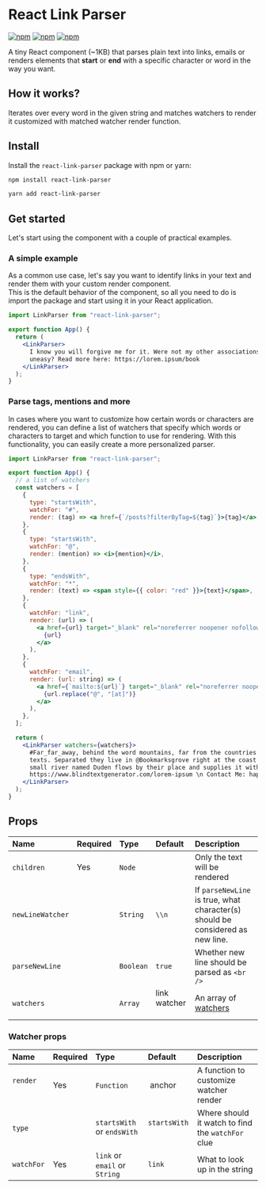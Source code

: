 # React Link Parser

[![npm](https://img.shields.io/npm/dt/react-link-parser.svg?style=flat-square)](https://www.npmjs.com/package/react-link-parser)
[![npm](https://img.shields.io/npm/v/react-link-parser.svg?style=flat-square)](https://www.npmjs.com/package/react-link-parser)
[![npm](https://img.shields.io/npm/l/react-link-parser.svg?style=flat-square)](https://github.com/danbovey/react-link-parser/blob/master/LICENSE)

A tiny React component (~1KB) that parses plain text into links, emails or renders elements that **start** or **end** with a specific character or word in the way you want.

## How it works?

Iterates over every word in the given string and matches watchers to render it customized with matched watcher render function.

## Install

Install the `react-link-parser` package with npm or yarn:

```bash
npm install react-link-parser
```

```bash
yarn add react-link-parser
```

## Get started

Let's start using the component with a couple of practical examples.

### A simple example

As a common use case, let's say you want to identify links in your text and render them with your custom render component.  
This is the default behavior of the component, so all you need to do is import the package and start using it in your React application.

```jsx
import LinkParser from "react-link-parser";

export function App() {
  return (
    <LinkParser>
      I know you will forgive me for it. Were not my other associations so chosen by Fate as to make a heart like mine
      uneasy? Read more here: https://lorem.ipsum/book
    </LinkParser>
  );
}
```

### Parse tags, mentions and more

In cases where you want to customize how certain words or characters are rendered, you can define a list of watchers that specify which words or characters to target and which function to use for rendering. With this functionality, you can easily create a more personalized parser.

```jsx
import LinkParser from "react-link-parser";

export function App() {
  // a list of watchers
  const watchers = [
    {
      type: "startsWith",
      watchFor: "#",
      render: (tag) => <a href={`/posts?filterByTag=${tag}`}>{tag}</a>,
    },
    {
      type: "startsWith",
      watchFor: "@",
      render: (mention) => <i>{mention}</i>,
    },
    {
      type: "endsWith",
      watchFor: "*",
      render: (text) => <span style={{ color: "red" }}>{text}</span>,
    },
    {
      watchFor: "link",
      render: (url) => (
        <a href={url} target="_blank" rel="noreferrer noopener nofollow">
          {url}
        </a>
      ),
    },
    {
      watchFor: "email",
      render: (url: string) => (
        <a href={`mailto:${url}`} target="_blank" rel="noreferrer noopener">
          {url.replace("@", "[at]")}
        </a>
      ),
    },
  ];

  return (
    <LinkParser watchers={watchers}>
      #Far_far_away, behind the word mountains, far from the countries @Vokalia and @Consonantia, there live the blind
      texts. Separated they live in @Bookmarksgrove right at the coast of the Semantics*, a large language ocean. A
      small river named Duden flows by their place and supplies it with the necessary regelialia. \n Credit: \n
      https://www.blindtextgenerator.com/lorem-ipsum \n Contact Me: happy.cactus@mail.me
    </LinkParser>
  );
}
```

## Props

| Name             | Required | Type      | Default          | Description                                                                    |
| :--------------- | :------- | :-------- | :--------------- | :----------------------------------------------------------------------------- |
| `children`       | Yes      | `Node`    |                  | Only the text will be rendered                                                 |
| `newLineWatcher` |          | `String`  | `\\n`            | If `parseNewLine` is true, what character(s) should be considered as new line. |
| `parseNewLine`   |          | `Boolean` | `true`           | Whether new line should be parsed as `<br />`                                  |
| `watchers`       |          | `Array`   | link watcher     | An array of [watchers](#parse-tags-mentions-and-more)                          |

### Watcher props

| Name           | Required | Type                          | Default          | Description                                       |
| :------------- | :------- | :---------------------------- | :--------------- | :------------------------------------------------ |
| `render`       | Yes      | `Function`                    |  anchor          | A function to customize watcher render            |
| `type`         |          | `startsWith` or `endsWith`    | `startsWith`     | Where should it watch to find the `watchFor` clue |
| `watchFor`     | Yes      | `link` or `email` or `String` | `link`           | What to look up in the string                     |
